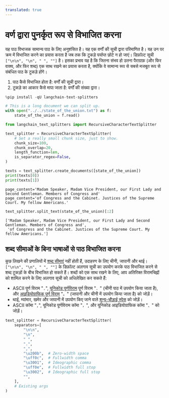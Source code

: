 ```yaml
---
translated: true
---
```


# वर्ण द्वारा पुनर्कृत रूप से विभाजित करना

यह पाठ विभाजक सामान्य पाठ के लिए अनुशंसित है। यह एक वर्णों की सूची द्वारा परिमाणित है। यह उन पर क्रम में विभाजित करने का प्रयास करता है जब तक कि टुकड़े पर्याप्त छोटे न हो जाएं। डिफ़ॉल्ट सूची `["\n\n", "\n", " ", ""]` है। इसका प्रभाव यह है कि जितना संभव हो उतना पैराग्राफ़ (और फिर वाक्य, और फिर शब्द) एक साथ रखने का प्रयास करता है, क्योंकि वे सामान्य रूप से सबसे मजबूत रूप से संबंधित पाठ के टुकड़े होंगे।

1. पाठ कैसे विभाजित होता है: वर्णों की सूची द्वारा।
2. टुकड़े का आकार कैसे मापा जाता है: वर्णों की संख्या द्वारा।

```python
%pip install -qU langchain-text-splitters
```

```python
# This is a long document we can split up.
with open("../../state_of_the_union.txt") as f:
    state_of_the_union = f.read()
```

```python
from langchain_text_splitters import RecursiveCharacterTextSplitter
```

```python
text_splitter = RecursiveCharacterTextSplitter(
    # Set a really small chunk size, just to show.
    chunk_size=100,
    chunk_overlap=20,
    length_function=len,
    is_separator_regex=False,
)
```

```python
texts = text_splitter.create_documents([state_of_the_union])
print(texts[0])
print(texts[1])
```

```output
page_content='Madam Speaker, Madam Vice President, our First Lady and Second Gentleman. Members of Congress and'
page_content='of Congress and the Cabinet. Justices of the Supreme Court. My fellow Americans.'
```

```python
text_splitter.split_text(state_of_the_union)[:2]
```

```output
['Madam Speaker, Madam Vice President, our First Lady and Second Gentleman. Members of Congress and',
 'of Congress and the Cabinet. Justices of the Supreme Court. My fellow Americans.']
```

## शब्द सीमाओं के बिना भाषाओं से पाठ विभाजित करना

कुछ लिखने की प्रणालियों में [शब्द सीमाएं](https://en.wikipedia.org/wiki/Category:Writing_systems_without_word_boundaries) नहीं होती हैं, उदाहरण के लिए चीनी, जापानी और थाई। `["\n\n", "\n", " ", ""]` के डिफ़ॉल्ट अलगाव सूची का उपयोग करके पाठ विभाजित करने से शब्द टुकड़ों के बीच विभाजित हो सकते हैं। शब्दों को एक साथ रखने के लिए, आप अतिरिक्त विरामचिह्नों को शामिल करने के लिए अलगाव सूची को अधिलेखित कर सकते हैं:

* ASCII पूर्ण विराम "`.`", [यूनिकोड पूर्णविराम](https://en.wikipedia.org/wiki/Halfwidth_and_Fullwidth_Forms_(Unicode_block)) पूर्ण विराम "`．`" (चीनी पाठ में उपयोग किया जाता है), और [आइडियोग्राफिक पूर्ण विराम](https://en.wikipedia.org/wiki/CJK_Symbols_and_Punctuation) "`。`" (जापानी और चीनी में उपयोग किया जाता है) को जोड़ें।
* थाई, म्यांमार, खमेर और जापानी में उपयोग किए जाने वाले [शून्य-चौड़ाई स्पेस](https://en.wikipedia.org/wiki/Zero-width_space) को जोड़ें।
* ASCII कॉमा "`,`", यूनिकोड पूर्णविराम कॉमा "`，`", और यूनिकोड आइडियोग्राफिक कॉमा "`、`" को जोड़ें।

```python
text_splitter = RecursiveCharacterTextSplitter(
    separators=[
        "\n\n",
        "\n",
        " ",
        ".",
        ",",
        "\u200b",  # Zero-width space
        "\uff0c",  # Fullwidth comma
        "\u3001",  # Ideographic comma
        "\uff0e",  # Fullwidth full stop
        "\u3002",  # Ideographic full stop
        "",
    ],
    # Existing args
)
```
